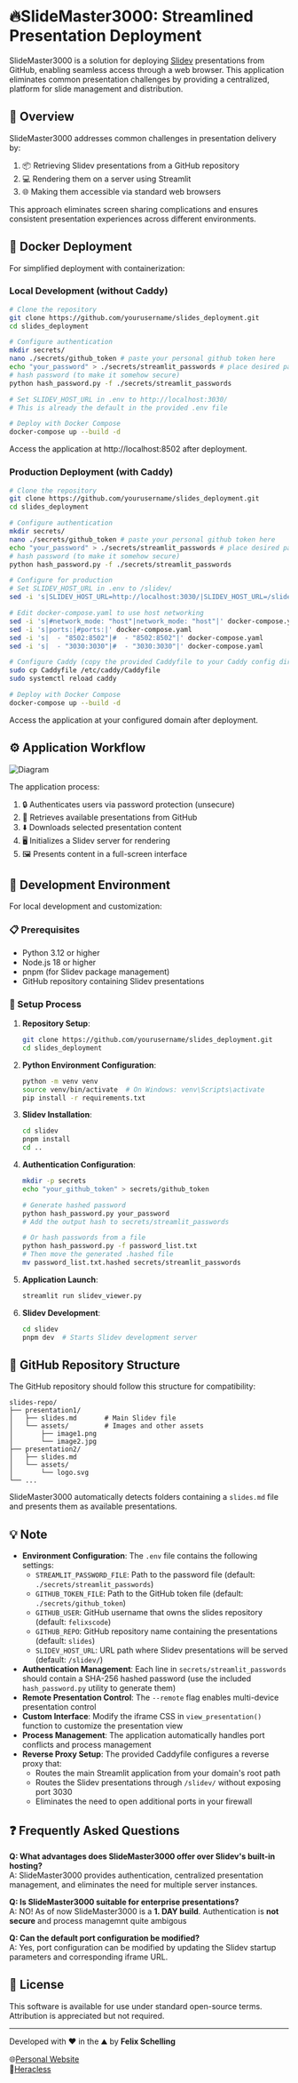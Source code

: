# 🔥SlideMaster3000: Streamlined Presentation Deployment

 SlideMaster3000 is a solution for deploying [Slidev](https://sli.dev/) presentations from GitHub, enabling seamless access through a web browser. This application eliminates common presentation challenges by providing a centralized, platform for slide management and distribution.

## 🚀 Overview

SlideMaster3000 addresses common challenges in presentation delivery by:

1. 📦 Retrieving Slidev presentations from a GitHub repository
2. 💻 Rendering them on a server using Streamlit
3. 🌐 Making them accessible via standard web browsers

This approach eliminates screen sharing complications and ensures consistent presentation experiences across different environments.

## 🐳 Docker Deployment

For simplified deployment with containerization:

### Local Development (without Caddy)

```bash
# Clone the repository
git clone https://github.com/yourusername/slides_deployment.git
cd slides_deployment

# Configure authentication
mkdir secrets/
nano ./secrets/github_token # paste your personal github token here 
echo "your_password" > ./secrets/streamlit_passwords # place desired password(s) here
# hash password (to make it somehow secure)
python hash_password.py -f ./secrets/streamlit_passwords

# Set SLIDEV_HOST_URL in .env to http://localhost:3030/
# This is already the default in the provided .env file

# Deploy with Docker Compose
docker-compose up --build -d
```

Access the application at http://localhost:8502 after deployment.

### Production Deployment (with Caddy)

```bash
# Clone the repository
git clone https://github.com/yourusername/slides_deployment.git
cd slides_deployment

# Configure authentication
mkdir secrets/
nano ./secrets/github_token # paste your personal github token here 
echo "your_password" > ./secrets/streamlit_passwords # place desired password(s) here
# hash password (to make it somehow secure)
python hash_password.py -f ./secrets/streamlit_passwords

# Configure for production
# Set SLIDEV_HOST_URL in .env to /slidev/
sed -i 's|SLIDEV_HOST_URL=http://localhost:3030/|SLIDEV_HOST_URL=/slidev/|' .env

# Edit docker-compose.yaml to use host networking
sed -i 's|#network_mode: "host"|network_mode: "host"|' docker-compose.yaml
sed -i 's|ports:|#ports:|' docker-compose.yaml
sed -i 's|  - "8502:8502"|#  - "8502:8502"|' docker-compose.yaml
sed -i 's|  - "3030:3030"|#  - "3030:3030"|' docker-compose.yaml

# Configure Caddy (copy the provided Caddyfile to your Caddy config directory)
sudo cp Caddyfile /etc/caddy/Caddyfile
sudo systemctl reload caddy

# Deploy with Docker Compose
docker-compose up --build -d
```

Access the application at your configured domain after deployment.

## ⚙️ Application Workflow

![Diagram](./doc/flow.svg)

The application process:
1. 🔒 Authenticates users via password protection (unsecure)
2. 📇 Retrieves available presentations from GitHub
3. ⬇️ Downloads selected presentation content
4. 🖥️ Initializes a Slidev server for rendering
5. 🖼️ Presents content in a full-screen interface

## 🔧 Development Environment

For local development and customization:

### 📋 Prerequisites

- Python 3.12 or higher
- Node.js 18 or higher
- pnpm (for Slidev package management)
- GitHub repository containing Slidev presentations

### 🔨 Setup Process

1. **Repository Setup**:
   ```bash
   git clone https://github.com/yourusername/slides_deployment.git
   cd slides_deployment
   ```

2. **Python Environment Configuration**:
   ```bash
   python -m venv venv
   source venv/bin/activate  # On Windows: venv\Scripts\activate
   pip install -r requirements.txt
   ```

3. **Slidev Installation**:
   ```bash
   cd slidev
   pnpm install
   cd ..
   ```

4. **Authentication Configuration**:
   ```bash
   mkdir -p secrets
   echo "your_github_token" > secrets/github_token
   
   # Generate hashed password
   python hash_password.py your_password
   # Add the output hash to secrets/streamlit_passwords
   
   # Or hash passwords from a file
   python hash_password.py -f password_list.txt
   # Then move the generated .hashed file
   mv password_list.txt.hashed secrets/streamlit_passwords
   ```

5. **Application Launch**:
   ```bash
   streamlit run slidev_viewer.py
   ```

6. **Slidev Development**:
   ```bash
   cd slidev
   pnpm dev  # Starts Slidev development server
   ```

## 📁 GitHub Repository Structure

The GitHub repository should follow this structure for compatibility:

```
slides-repo/
├── presentation1/
│   ├── slides.md       # Main Slidev file
│   └── assets/         # Images and other assets
│       ├── image1.png
│       └── image2.jpg
├── presentation2/
│   ├── slides.md
│   └── assets/
│       └── logo.svg
└── ...
```

SlideMaster3000 automatically detects folders containing a `slides.md` file and presents them as available presentations.

## 💡 Note

- **Environment Configuration**: The `.env` file contains the following settings:
  - `STREAMLIT_PASSWORD_FILE`: Path to the password file (default: `./secrets/streamlit_passwords`)
  - `GITHUB_TOKEN_FILE`: Path to the GitHub token file (default: `./secrets/github_token`)
  - `GITHUB_USER`: GitHub username that owns the slides repository (default: `felixscode`)
  - `GITHUB_REPO`: GitHub repository name containing the presentations (default: `slides`)
  - `SLIDEV_HOST_URL`: URL path where Slidev presentations will be served (default: `/slidev/`)
- **Authentication Management**: Each line in `secrets/streamlit_passwords` should contain a SHA-256 hashed password (use the included `hash_password.py` utility to generate them)
- **Remote Presentation Control**: The `--remote` flag enables multi-device presentation control
- **Custom Interface**: Modify the iframe CSS in `view_presentation()` function to customize the presentation view
- **Process Management**: The application automatically handles port conflicts and process management
- **Reverse Proxy Setup**: The provided Caddyfile configures a reverse proxy that:
  - Routes the main Streamlit application from your domain's root path
  - Routes the Slidev presentations through `/slidev/` without exposing port 3030
  - Eliminates the need to open additional ports in your firewall

## ❓ Frequently Asked Questions

**Q: What advantages does SlideMaster3000 offer over Slidev's built-in hosting?**  
A: SlideMaster3000 provides authentication, centralized presentation management, and eliminates the need for multiple server instances.

**Q: Is SlideMaster3000 suitable for enterprise presentations?**  
A: NO! As of now SlideMaster3000 is a **1. DAY build**. Authentication is **not secure** and process managemnt quite ambigous

**Q: Can the default port configuration be modified?**  
A: Yes, port configuration can be modified by updating the Slidev startup parameters and corresponding iframe URL.

## 📃 License

This software is available for use under standard open-source terms. Attribution is appreciated but not required.

---

Developed with ❤️ in the ⛰️ by **Felix Schelling**

🌐[Personal Website](felixschelling.com) <br>
📄[Heracless](heralcess.io)

